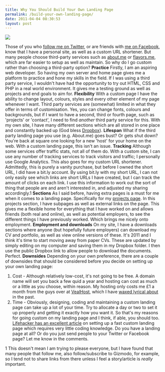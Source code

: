 ```yaml
---
title: Why You Should Build Your Own Landing Page
permalink: /build-your-own-landing-page/
date: 2011-04-04 08:30:53
layout: post
---
```


![](http://therobb.com/wp-content/uploads/2011-04-therobb-300x271.png)

Those of you who [follow me on Twitter](http://twitter.com/rknightuk), or are friends with [me on Facebook](http://facebook.com/rknightuk), know that I have a personal site, as well as a custom URL shortener. But many people choose third-party services such as [about.me](http://about.me) or [flavors.me](http://flavors.me), which are far easier to setup as well as maintain. So why do I go custom rather than choosing a third-party option?  **Practice** Firstly, I am an aspiring web developer. So having my own server and home page gives me a platform to practice and hone my skills in the field. If I was using a third party service, I wouldn't have had the opportunity to try out HTML, CSS and PHP in a real world environment. It gives me a testing ground as well as projects and end goals to aim for. **Flexibility** With a custom page I have the ability to change layout, colours, styles and every other element of my page whenever I want. Third party services are (somewhat) limited in what they offer in terms of customisation. Yes, you can change fonts, colours and backgrounds, but if I want to have a second, third or fourth page, such as 'projects' or 'contact', I need to find _another_ third party service for this. With my own site, I have many different sections which are all stored in one place and constantly backed up (God bless [Dropbox](http://therobb.co.uk/dropbox)). **Lifespan** What if the third party landing page you use (e.g. About.me) goes bust? Or gets shut down? You're back at square one looking for a new 'host' for your home on the web. With a custom landing page, this isn't an issue. **Tracking** Although some services offer traffic stats, not all of them do. With a custom site, I can use any number of tracking services to track visitors and traffic; I personally use Google Analytics. This also goes for my custom URL shortener. Admittedly, this is purely a vanity purchase, but before I owned the short URL, I did have a bit.ly account. By using bit.ly with my short URL, I can not only easily see which links are short URLs I have created, but I can track the amount of clicks on each link. I use this information to work out the sort of thing that people are and aren't interested in, and adjusted my sharing accordingly.1 **Sections** As I said before, having extra pages is a must for me when it comes to a landing page. Specifically for my [projects page](http://therobb.co.uk/projects). In this projects section, I have subpages as well as external links on the page. This gives me a flexible home for everything that I have worked on and allows friends (both real and online), as well as potential employers, to see the different things I have previously worked. Which brings me nicely onto employment. **Employment and downloads** On my site, I have a downloads sections where anyone (but hopefully future employers) can download my CV and portfolio, as well as view online versions of these. It's 2011 and I think it's time to start moving away from paper CVs. These are updated by simply editing on my computer and saving them in my Dropbox folder. I then use the public Dropbox link to allow people to download the documents. Perfect. **Downsides** Depending on your own preference, there are a couple of downsides that should be considered before you decide on setting up your own landing page: 

  1. Cost - Although relatively low-cost, it's not going to be free. A domain name will set you back a few quid a year and hosting can cost as much or a little as you choose, within reason. My hosting only costs me £1 a month from the guys over at [VealHost](http://vealhost.com), which I have [waxed lyrical about](http://therobb.com/2011-02-3124389459/) in the past.
  2. Time - Obviously, designing, coding and maintaining a custom landing page can take up a lot of your time. Try to allocate a day or two to set it up properly and getting it exactly how you want it.
So that's my reasons for going custom on my landing page and I think, if able, you should too. [Lifehacker has an excellent article](http://lifehacker.com/#!5636983/how-to-make-and-host-your-own-custom-personal-landing-page) on setting up a fast custom landing page which requires very little coding knowledge. Do you have a landing page at all? Or do you just send people to your Twitter or Facebook page? Let me know in the comments. 

1 This doesn't mean I am trying to please everyone, but I have found that many people that follow me, also follow/subscribe to Gizmodo, for example, so I tend not to share links from there unless I feel a story/article is _really_ important.

